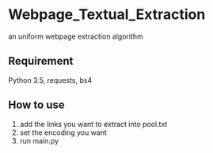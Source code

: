 # Webpage_Textual_Extraction
an uniform webpage extraction algorithm

## Requirement
Python 3.5, requests, bs4

## How to use
1. add the links you want to extract into pool.txt <br>
2. set the encoding you want <br>
3. run main.py <br>
